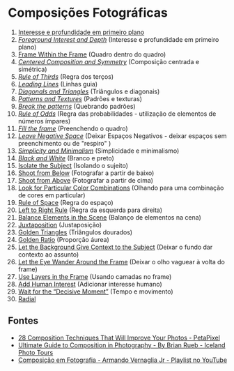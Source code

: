 # Composições Fotográficas

1. [Interesse e profundidade em primeiro plano](primerio_plano_profundidade.md)
1. [*Foreground Interest and Depth*](https://www.google.com.br/search?q=%2Bsuperimposed+%2Bphotography&tbm=isch&ved=2ahUKEwjj3aGE-ImDAxVPGbkGHb2ZDCsQ2-cCegQIABAA&oq=%2Bsuperimposed+%2Bphotography&gs_lcp=CgNpbWcQA1D8Elj5hQFgw4wBaABwAHgAgAGkAYgB7BOSAQQwLjE4mAEAoAEBqgELZ3dzLXdpei1pbWfAAQE&sclient=img&ei=Mld4ZeP8Js-y5OUPvbOy2AI&bih=942&biw=1916&hl=pt-BR) (Interesse e profundidade em primeiro plano)
2. [Frame Within the Frame](https://www.google.com.br/search?q=%22Frame+Within+the+Frame%22&tbm=isch&ved=2ahUKEwjql7u4k4qDAxX_M7kGHcqmBZgQ2-cCegQIABAA&oq=%22Frame+Within+the+Frame%22&gs_lcp=CgNpbWcQAzIHCAAQgAQQEzIGCAAQHhATOgQIABAeULkNWLgUYNIcaABwAHgAgAGXAYgBvAWSAQMwLjWYAQCgAQGqAQtnd3Mtd2l6LWltZ8ABAQ&sclient=img&ei=73N4ZarkNP_n5OUPys2WwAk&bih=942&biw=1916) (Quadro dentro do quadro)
3. [*Centered Composition and Symmetry*](https://www.google.com.br/search?q=%22centred+composition+and+symmetry%22&tbm=isch&ved=2ahUKEwie3p-QkYqDAxWhMrkGHetsDykQ2-cCegQIABAA&oq=%22centred+composition+and+symmetry%22&gs_lcp=CgNpbWcQAzIHCAAQgAQQEzIGCAAQHhATUIoHWL0TYOUXaABwAHgAgAG4AYgBvwOSAQMwLjOYAQCgAQGqAQtnd3Mtd2l6LWltZ8ABAQ&sclient=img&ei=gnF4ZZ6VKKHl5OUP69m9yAI&bih=942&biw=1916) (Composição centrada e simétrica)
4. [*Rule of Thirds*](https://www.google.com.br/search?q=%22rule+of+thirds%22&tbm=isch&ved=2ahUKEwitoIaMkIqDAxVYCbkGHSWzD9cQ2-cCegQIABAA&oq=%22rule+of+thirds%22&gs_lcp=CgNpbWcQAzIFCAAQgAQyBQgAEIAEMgUIABCABDIFCAAQgAQyBQgAEIAEMgUIABCABDIGCAAQBxAeMgYIABAHEB4yBggAEAcQHjIECAAQHjoHCAAQgAQQEzoICAAQBxAeEBNQtgxYl0Jg6EdoAHAAeACAAYECiAHhCZIBBTAuNC4zmAEAoAEBqgELZ3dzLXdpei1pbWfAAQE&sclient=img&ei=bXB4Ze21GdiS5OUPpea-uA0&bih=942&biw=1916) (Regra dos terços)
5. [*Leading Lines*](https://www.google.com.br/search?q=%22Leading+Lines%22&tbm=isch&ved=2ahUKEwjk87W7k4qDAxUBBrkGHSryCrEQ2-cCegQIABAA&oq=%22Leading+Lines%22&gs_lcp=CgNpbWcQAzIFCAAQgAQyBQgAEIAEMgYIABAHEB4yBggAEAcQHjIGCAAQBxAeMgYIABAHEB4yBggAEAcQHjIGCAAQBxAeMgQIABAeMgQIABAeOgcIABCABBATOgYIABAeEBNQxC9Yx15gn2xoAHAAeACAAcIBiAHkBpIBAzAuNpgBAKABAaoBC2d3cy13aXotaW1nwAEB&sclient=img&ei=9nN4ZeSgBIGM5OUPquSriAs&bih=942&biw=1916) (Linhas guia)
6. [*Diagonals and Triangles*](https://www.google.com.br/search?q=%22Diagonals+and+Triangles%22+%2Bphotography&tbm=isch&ved=2ahUKEwiDpsDBmIqDAxX9PrkGHcV3BwQQ2-cCegQIABAA&oq=%22Diagonals+and+Triangles%22+%2Bphotography&gs_lcp=CgNpbWcQAzoHCAAQgAQQEzoGCAAQHhATOgQIABAeUIUIWPw0YOI8aABwAHgAgAHOAogB0A-SAQgwLjEzLjAuMZgBAKABAaoBC2d3cy13aXotaW1nwAEB&sclient=img&ei=QXl4ZcMB_f3k5Q_F750g&bih=942&biw=1916) (Triângulos e diagonais)
7. [*Patterns and Textures*](https://www.google.com.br/search?q=%2BTextures+%2Bphotography&tbm=isch&ved=2ahUKEwiLga3PtYqDAxUpBbkGHUVhCW0Q2-cCegQIABAA&oq=%2BTextures+%2Bphotography&gs_lcp=CgNpbWcQA1DCGVjCGWCjH2gAcAB4AIABiAGIAfgBkgEDMC4ymAEAoAEBqgELZ3dzLXdpei1pbWfAAQE&sclient=img&ei=xpd4ZYuGKamK5OUPxcKl6AY&bih=942&biw=1916) (Padrões e texturas)
8. [*Break the patterns*](https://www.google.com.br/search?q=%2B%22Break+the+Pattern%22+%2Bphotography&tbm=isch&ved=2ahUKEwijhrrXtYqDAxVlDbkGHe41CPYQ2-cCegQIABAA&oq=%2B%22Break+the+Pattern%22+%2Bphotography&gs_lcp=CgNpbWcQA1CKE1ikImDQKGgAcAB4AIABkgKIAYUFkgEFMC4zLjGYAQCgAQGqAQtnd3Mtd2l6LWltZ8ABAQ&sclient=img&ei=15d4ZeO-KOWa5OUP7uugsA8&bih=942&biw=1916) (Quebrando padrões)
9. [*Rule of Odds*](https://www.google.com.br/search?q=%2B%22Rule+of+Odds+%2Bphotography&tbm=isch&ved=2ahUKEwjMiqTAtoqDAxV4E7kGHbDABNAQ2-cCegQIABAA&oq=%2B%22Rule+of+Odds+%2Bphotography&gs_lcp=CgNpbWcQA1ChGVihGWCvOmgAcAB4AIAB1QGIAeACkgEFMC4xLjGYAQCgAQGqAQtnd3Mtd2l6LWltZ8ABAQ&sclient=img&ei=s5h4ZYzlHvim5OUPsIGTgA0&bih=942&biw=1916) (Regra das probabilidades - utilização de elementos de números ímpares)
10. [*Fill the frame*](https://www.google.com.br/search?q=%2B%22%22fill+the+frame%22+%2Bphotography&tbm=isch&ved=2ahUKEwjartKst4qDAxUIJrkGHRUkDi8Q2-cCegQIABAA&oq=%2B%22%22fill+the+frame%22+%2Bphotography&gs_lcp=CgNpbWcQA1DuJ1j-VWCPWmgAcAB4AIABhQKIAdgVkgEGMC4xNS4zmAEAoAEBqgELZ3dzLXdpei1pbWfAAQE&sclient=img&ei=lpl4ZdqLLojM5OUPlci4-AI&bih=942&biw=1916) (Preenchendo o quadro)
11. [*Leave Negative Space*](https://www.google.com.br/search?q=%2B%22leave+Negative+Space%22+%2Bphotography&tbm=isch&ved=2ahUKEwib_a66uYqDAxUiB7kGHVlRAEIQ2-cCegQIABAA&oq=%2B%22leave+Negative+Space%22+%2Bphotography&gs_lcp=CgNpbWcQA1DSIFjYNWCYTmgAcAB4AIABjQGIAZAFkgEDMC41mAEAoAEBqgELZ3dzLXdpei1pbWfAAQE&sclient=img&ei=zJt4ZZvnGKKO5OUP2aKBkAQ&bih=942&biw=1916) (Deixar Espaços Negativos - deixar espaços sem preenchimento ou de "respiro" )
12. [*Simplicity and Minimalism*](https://www.google.com.br/search?q=%2B%22Simplicity+and+Minimalism%22+%2Bphotography&tbm=isch&ved=2ahUKEwjXgvCyu4qDAxVLNLkGHd6oC80Q2-cCegQIABAA&oq=%2B%22Simplicity+and+Minimalism%22+%2Bphotography&gs_lcp=CgNpbWcQA1DALVj4UmDPYmgBcAB4AIAB9wGIAcAGkgEFMC40LjGYAQCgAQGqAQtnd3Mtd2l6LWltZ8ABAQ&sclient=img&ei=1Z14ZZfEIsvo5OUP3tGu6Aw&bih=942&biw=1916) (Simplicidade e minimalismo) 
13. [*Black and White*](https://www.google.com.br/search?q=%2B%22black+and+white%22+%2Bphotography&tbm=isch&ved=2ahUKEwinm_SNwIqDAxX7OLkGHXizBJEQ2-cCegQIABAA&oq=%2B%22black+and+white%22+%2Bphotography&gs_lcp=CgNpbWcQA1CyH1jkSWDLUGgAcAB4AIAB9AGIAaoUkgEGMC4xNy4xmAEAoAEBqgELZ3dzLXdpei1pbWfAAQE&sclient=img&ei=xqJ4ZaegDfvx5OUP-OaSiAk&bih=942&biw=1916) (Branco e preto)
14. [Isolate the Subject](https://www.google.com.br/search?q=%2B%22Isolate+the+Subject%22+%2Bphotography&tbm=isch&ved=2ahUKEwipnuzTwIqDAxUBBrkGHSryCrEQ2-cCegQIABAA&oq=%2B%22Isolate+the+Subject%22+%2Bphotography&gs_lcp=CgNpbWcQA1DzF1jhHWC9JGgAcAB4AIABtwKIAeMGkgEHMC4yLjEuMZgBAKABAaoBC2d3cy13aXotaW1nwAEB&sclient=img&ei=WKN4ZamSNoGM5OUPquSriAs&bih=942&biw=1916) (Isolando o sujeito)  
15. [Shoot from Below](https://www.google.com.br/search?q=Shoot+from+Below+%2Bphotography&tbm=isch&ved=2ahUKEwj8mvHj0YqDAxVGBbkGHcpJDOwQ2-cCegQIABAA&oq=Shoot+from+Below+%2Bphotography&gs_lcp=CgNpbWcQA1CXDFiHKGDnLGgAcAB4AIAB_gGIAbkFkgEFMC4zLjGYAQCgAQGqAQtnd3Mtd2l6LWltZ8ABAQ&sclient=img&ei=TbV4ZbzAOMaK5OUPypOx4A4&bih=942&biw=1916) (Fotografar a partir de baixo)
16. [Shoot from Above](https://www.google.com.br/search?q=Shoot+from+above+%2Bphotography&tbm=isch&ved=2ahUKEwjgvLTu0YqDAxVXN7kGHbvWBRwQ2-cCegQIABAA&oq=Shoot+from+above+%2Bphotography&gs_lcp=CgNpbWcQA1CeEFiAGmD2M2gAcAB4AIAB7gGIAe4HkgEFMC41LjGYAQCgAQGqAQtnd3Mtd2l6LWltZ8ABAQ&sclient=img&ei=Y7V4ZaD_PNfu5OUPu62X4AE&bih=942&biw=1916) (Fotografar a partir de cima)
17. [Look for Particular Color Combinations](https://www.google.com.br/search?q=+Look+for+Particular+Color+Combinations+%2Bphotography&tbm=isch&ved=2ahUKEwj3uMTj0oqDAxXuBrkGHXgQD6IQ2-cCegQIABAA&oq=+Look+for+Particular+Color+Combinations+%2Bphotography&gs_lcp=CgNpbWcQA1DTFViTH2CfLGgAcAB4AIAB3QGIAfADkgEFMC4yLjGYAQCgAQGqAQtnd3Mtd2l6LWltZ8ABAQ&sclient=img&ei=WbZ4ZbeoJu6N5OUP-KC8kAo&bih=942&biw=1916) (Olhando para uma combinação de cores em particular)
18. [Rule of Space](https://www.google.com.br/search?q=rule+of+space+%2Bphotography&tbm=isch&ved=2ahUKEwi2xJPa1IqDAxVwBrkGHR7BAIwQ2-cCegQIABAA&oq=rule+of+space+%2Bphotography&gs_lcp=CgNpbWcQA1Dz5gNY4IYEYPqLBGgAcAB4AIABuwGIAdwEkgEDMC40mAEAoAEBqgELZ3dzLXdpei1pbWfAAQE&sclient=img&ei=Xrh4ZbadMvCM5OUPnoKD4Ag&bih=942&biw=1916) (Regra do espaço)
19. [Left to Right Rule](https://www.google.com.br/search?q=Left+to+Right+Rule+%2Bphotography&tbm=isch&ved=2ahUKEwjnnYr91IqDAxUBNrkGHS0EC-0Q2-cCegQIABAA&oq=Left+to+Right+Rule+%2Bphotography&gs_lcp=CgNpbWcQA1C3GFi3GGDrJmgAcAB4AIAB4wGIAeQCkgEFMC4xLjGYAQCgAQGqAQtnd3Mtd2l6LWltZ8ABAQ&sclient=img&ei=qLh4ZeepBIHs5OUPrYis6A4&bih=942&biw=1916) (Regra da esquerda para direita)
20. [Balance Elements in the Scene](https://www.google.com.br/search?q=Balance+Elements+in+the+Scene+%2Bphotography&tbm=isch&ved=2ahUKEwj1jOiC1IqDAxVlDbkGHe41CPYQ2-cCegQIABAA&oq=Balance+Elements+in+the+Scene+%2Bphotography&gs_lcp=CgNpbWcQA1AAWABgjgpoAHAAeACAAXiIAXiSAQMwLjGYAQCgAQGqAQtnd3Mtd2l6LWltZ8ABAQ&sclient=img&ei=p7d4ZbWdKOWa5OUP7uugsA8&bih=942&biw=1916) (Balanço de elementos na cena)
21. [Juxtaposition](https://www.google.com.br/search?q=Juxtaposition+%2Bphotography&tbm=isch&ved=2ahUKEwip-MXap4yDAxWirZUCHTjmBFgQ2-cCegQIABAA&oq=Juxtaposition+%2Bphotography&gs_lcp=CgNpbWcQA1C2C1i2C2CVE2gAcAB4AIABqgGIAcECkgEDMC4ymAEAoAEBqgELZ3dzLXdpei1pbWfAAQE&sclient=img&ei=n5V5ZemsIKLb1sQPuMyTwAU&bih=942&biw=1916) (Justaposição)
22. [Golden Triangles](https://www.google.com.br/search?q=Golden+Triangles+%2Bphotography&tbm=isch&ved=2ahUKEwiD5PaRqIyDAxWEDdQKHTP6DoIQ2-cCegQIABAA&oq=Golden+Triangles+%2Bphotography&gs_lcp=CgNpbWcQA1DrB1jrB2C9EmgAcAB4AIABqAGIAYsCkgEDMS4xmAEAoAEBqgELZ3dzLXdpei1pbWfAAQE&sclient=img&ei=E5Z5ZcOOKYSb0Aaz9LuQCA&bih=942&biw=1916) (Triângulos dourados)
23. [Golden Ratio](https://www.google.com.br/search?q=Golden+Ratio+%2Bphotography&tbm=isch&ved=2ahUKEwj6kcuIq4yDAxWIPbkGHTTvC9QQ2-cCegQIABAA&oq=Golden+Ratio+%2Bphotography&gs_lcp=CgNpbWcQAzoGCAAQBxAeOggIABAFEAcQHjoECAAQHlDF9wRYzvwEYOCDBWgAcAB4AIABpwGIAbAEkgEDMC40mAEAoAEBqgELZ3dzLXdpei1pbWfAAQE&sclient=img&ei=JZl5ZbrrF4j75OUPtN6voA0&bih=942&biw=1916) (Proporção áurea)
24. [Let the Background Give Context to the Subject](https://www.google.com.br/search?q=Background+Give+Context+to+the+Subject+%2Bphotography&tbm=isch&ved=2ahUKEwjVn9Hrq4yDAxXhtJUCHfKeC4IQ2-cCegQIABAA&oq=Background+Give+Context+to+the+Subject+%2Bphotography&gs_lcp=CgNpbWcQA1CgCligCmDVDmgAcAB4AIABtQGIAdsCkgEDMC4ymAEAoAEBqgELZ3dzLXdpei1pbWfAAQE&sclient=img&ei=9Zl5ZZXRBuHp1sQP8r2ukAg&bih=942&biw=1916) (Deixar o fundo dar contexto ao assunto)
25. [Let the Eye Wander Around the Frame](https://www.google.com.br/search?q=%22Wander+Around+the+Frame%22+%2Bphotography&tbm=isch&ved=2ahUKEwjK1bn4rYyDAxWZM7kGHWbaBJwQ2-cCegQIABAA&oq=%22Wander+Around+the+Frame%22+%2Bphotography&gs_lcp=CgNpbWcQA1AAWIQOYIzwAWgAcAB4AIABgwGIAf0BkgEDMC4ymAEAoAEBqgELZ3dzLXdpei1pbWfAAQE&sclient=img&ei=KJx5ZcqhNJnn5OUP5rST4Ak&bih=942&biw=1916) (Deixar o olho vaguear à volta do frame)
26. [Use Layers in the Frame](https://www.google.com.br/search?q=%22Use+Layers+in+the+Frame%22+%2Bphotography&tbm=isch&ved=2ahUKEwiWq-OKroyDAxW9IrkGHVEbDfYQ2-cCegQIABAA&oq=%22Use+Layers+in+the+Frame%22+%2Bphotography&gs_lcp=CgNpbWcQA1D2EVj2EWCIF2gAcAB4AIABqQGIAbECkgEDMC4ymAEAoAEBqgELZ3dzLXdpei1pbWfAAQE&sclient=img&ei=T5x5ZdbHEb3F5OUP0ba0sA8&bih=942&biw=1916) (Usando camadas no frame)
27. [Add Human Interest](https://www.google.com.br/search?q=%22Add+Human+Interest%22+%2Bphotography&tbm=isch&ved=2ahUKEwiWq-OKroyDAxW9IrkGHVEbDfYQ2-cCegQIABAA&oq=%22Add+Human+Interest%22+%2Bphotography&gs_lcp=CgNpbWcQA1ChFFihFGDuHWgAcAB4AIABrAGIAbUCkgEDMC4ymAEAoAEBqgELZ3dzLXdpei1pbWfAAQE&sclient=img&ei=T5x5ZdbHEb3F5OUP0ba0sA8&bih=942&biw=1916) (Adicionar interesse humano)
28. [Wait for the “Decisive Moment”](https://www.google.com.br/search?q=%2Bmoving+%2Bphotography&tbm=isch&ved=2ahUKEwiXv9TBuIyDAxX_FLkGHQSEAEUQ2-cCegQIABAA&oq=%2Bmoving+%2Bphotography&gs_lcp=CgNpbWcQA1DiCFjJJmD1LGgAcAB4AIABmgKIAYYSkgEGMC4xNS4xmAEAoAEBqgELZ3dzLXdpei1pbWfAAQE&sclient=img&ei=Pqd5ZZeoLf-p5OUPhIiCqAQ&bih=942&biw=1916) (Tempo e movimento)
29. [Radial](https://www.google.com.br/search?q=%2Bradial+%2Bsymmetry+%2Bphotography&tbm=isch&ved=2ahUKEwi1mJG9uIyDAxX-BLkGHaTnAQQQ2-cCegQIABAA&oq=%2Bradial+%2Bsymmetry+%2Bphotography&gs_lcp=CgNpbWcQA1DND1jkGWDBIWgBcAB4AIABsgGIAbIDkgEDMC4zmAEAoAEBqgELZ3dzLXdpei1pbWfAAQE&sclient=img&ei=Nad5ZfWpD_6J5OUPpM-HIA&bih=942&biw=1916)

## Fontes
+ [28 Composition Techniques That Will Improve Your Photos - PetaPixel](https://petapixel.com/photography-composition-techniques/)
+ [Ultimate Guide to Composition in Photography - By Brian Rueb - Iceland Photo Tours](https://iceland-photo-tours.com/articles/photography-techniques/ultimate-guide-to-composition-in-photography)
+ [Composição em Fotografia - Armando Vernaglia Jr - Playlist no YouTube](https://www.youtube.com/playlist?list=PLNrlxqVunY8wEPrih48CFtpKV8tSkYQBl)
